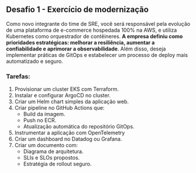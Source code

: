 ## Desafio 1 - Exercício de modernização

Como novo integrante do time de SRE, você será responsável pela evolução de uma plataforma de e-commerce
hospedada 100% na AWS, e utiliza Kubernetes como orquestrador de contêineres. **A empresa definiu
como prioridades estratégicas: melhorar a resiliência, aumentar a confiabilidade e aprimorar a observabilidade**.
Além disso, deseja implementar práticas de GitOps e estabelecer um processo de deploy mais automatizado e seguro.

### Tarefas:

1. Provisionar um cluster EKS com Terraform.
2. Instalar e configurar ArgoCD no cluster.
3. Criar um Helm chart simples da aplicação web.
4. Criar pipeline no GitHub Actions que:
   * Build da imagem.
   * Push no ECR.
   * Atualização automática do repositório GitOps.
5. Instrumentar a aplicação com OpenTelemetry
6. Criar um dashboard no Datadog ou Grafana.
7. Criar um documento com:
   * Diagrama de arquitetura.
   * SLIs e SLOs propostos.
   * Estratégia de rollout seguro.
